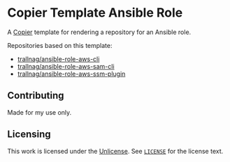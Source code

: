 # Copier Template Ansible Role

A [Copier](https://copier.readthedocs.io/en/stable/) template for rendering a
repository for an Ansible role.

Repositories based on this template:

- [trallnag/ansible-role-aws-cli](https://github.com/trallnag/ansible-role-aws-cli)
- [trallnag/ansible-role-aws-sam-cli](https://github.com/trallnag/ansible-role-aws-sam-cli)
- [trallnag/ansible-role-aws-ssm-plugin](https://github.com/trallnag/ansible-role-aws-ssm-plugin)

## Contributing

Made for my use only.

## Licensing

This work is licensed under the [Unlicense](https://unlicense.org). See
[`LICENSE`](LICENSE) for the license text.
